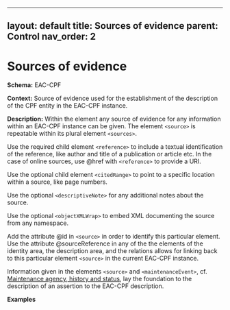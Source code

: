 
---
layout: default
title: Sources of evidence
parent: Control
nav_order: 2
---

# Sources of evidence

**Schema:** 
EAC-CPF

**Context:** 
Source of evidence used for the establishment of the description of the CPF entity in the EAC-CPF instance.

**Description:** 
Within the element <source> any source of evidence for any information within an EAC-CPF instance can be given. The element `<source>` is repeatable within its plural element `<sources>`.

Use the required child element `<reference>` to include a textual identification of the reference, like author and title of a publication or article etc. In the case of online sources, use @href with `<reference>` to provide a URI.

Use the optional child element `<citedRange>` to point to a specific location within a source, like page numbers.

Use the optional `<descriptiveNote>` for any additional notes about the source. 

Use the optional `<objectXMLWrap>` to embed XML documenting the source from any namespace.

Add the attribute @id in `<source>` in order to identify this particular element. Use the attribute @sourceReference in any of the the elements of the identity area, the description area, and the relations allows for linking back to this particular element `<source>` in the current EAC-CPF instance.

Information given in the elements `<source>` and `<maintenanceEvent>`, cf. [Maintenance agency, history and status](maintenance.md), lay the foundation to the description of an assertion to the EAC-CPF description. 

**Examples** 
